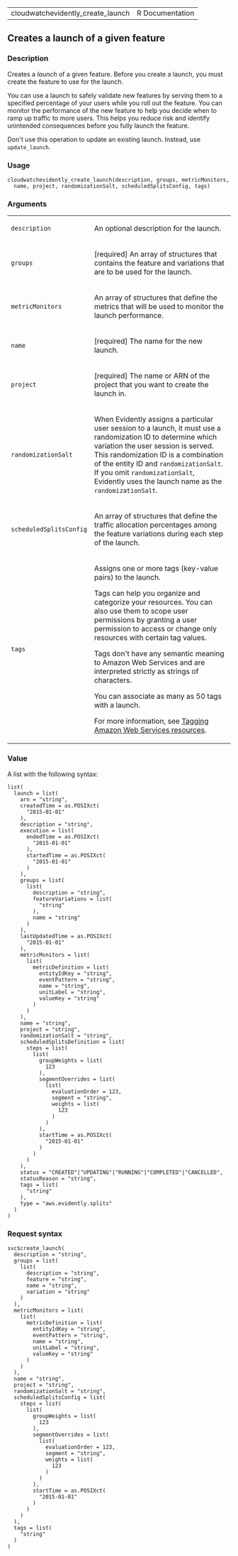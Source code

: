 <table style="width: 100%;">
<tbody>
<tr class="odd">
<td>cloudwatchevidently_create_launch</td>
<td style="text-align: right;">R Documentation</td>
</tr>
</tbody>
</table>

## Creates a launch of a given feature

### Description

Creates a *launch* of a given feature. Before you create a launch, you
must create the feature to use for the launch.

You can use a launch to safely validate new features by serving them to
a specified percentage of your users while you roll out the feature. You
can monitor the performance of the new feature to help you decide when
to ramp up traffic to more users. This helps you reduce risk and
identify unintended consequences before you fully launch the feature.

Don't use this operation to update an existing launch. Instead, use
`update_launch`.

### Usage

    cloudwatchevidently_create_launch(description, groups, metricMonitors,
      name, project, randomizationSalt, scheduledSplitsConfig, tags)

### Arguments

<table>
<colgroup>
<col style="width: 35%" />
<col style="width: 65%" />
</colgroup>
<tbody>
<tr class="odd">
<td><code
id="cloudwatchevidently_create_launch_:_description">description</code></td>
<td><p>An optional description for the launch.</p></td>
</tr>
<tr class="even">
<td><code
id="cloudwatchevidently_create_launch_:_groups">groups</code></td>
<td><p>[required] An array of structures that contains the feature and
variations that are to be used for the launch.</p></td>
</tr>
<tr class="odd">
<td><code
id="cloudwatchevidently_create_launch_:_metricMonitors">metricMonitors</code></td>
<td><p>An array of structures that define the metrics that will be used
to monitor the launch performance.</p></td>
</tr>
<tr class="even">
<td><code id="cloudwatchevidently_create_launch_:_name">name</code></td>
<td><p>[required] The name for the new launch.</p></td>
</tr>
<tr class="odd">
<td><code
id="cloudwatchevidently_create_launch_:_project">project</code></td>
<td><p>[required] The name or ARN of the project that you want to create
the launch in.</p></td>
</tr>
<tr class="even">
<td><code
id="cloudwatchevidently_create_launch_:_randomizationSalt">randomizationSalt</code></td>
<td><p>When Evidently assigns a particular user session to a launch, it
must use a randomization ID to determine which variation the user
session is served. This randomization ID is a combination of the entity
ID and <code>randomizationSalt</code>. If you omit
<code>randomizationSalt</code>, Evidently uses the launch name as the
<code>randomizationSalt</code>.</p></td>
</tr>
<tr class="odd">
<td><code
id="cloudwatchevidently_create_launch_:_scheduledSplitsConfig">scheduledSplitsConfig</code></td>
<td><p>An array of structures that define the traffic allocation
percentages among the feature variations during each step of the
launch.</p></td>
</tr>
<tr class="even">
<td><code id="cloudwatchevidently_create_launch_:_tags">tags</code></td>
<td><p>Assigns one or more tags (key-value pairs) to the launch.</p>
<p>Tags can help you organize and categorize your resources. You can
also use them to scope user permissions by granting a user permission to
access or change only resources with certain tag values.</p>
<p>Tags don't have any semantic meaning to Amazon Web Services and are
interpreted strictly as strings of characters.</p>
<p>You can associate as many as 50 tags with a launch.</p>
<p>For more information, see <a
href="https://docs.aws.amazon.com/tag-editor/latest/userguide/tagging.html">Tagging
Amazon Web Services resources</a>.</p></td>
</tr>
</tbody>
</table>

### Value

A list with the following syntax:

    list(
      launch = list(
        arn = "string",
        createdTime = as.POSIXct(
          "2015-01-01"
        ),
        description = "string",
        execution = list(
          endedTime = as.POSIXct(
            "2015-01-01"
          ),
          startedTime = as.POSIXct(
            "2015-01-01"
          )
        ),
        groups = list(
          list(
            description = "string",
            featureVariations = list(
              "string"
            ),
            name = "string"
          )
        ),
        lastUpdatedTime = as.POSIXct(
          "2015-01-01"
        ),
        metricMonitors = list(
          list(
            metricDefinition = list(
              entityIdKey = "string",
              eventPattern = "string",
              name = "string",
              unitLabel = "string",
              valueKey = "string"
            )
          )
        ),
        name = "string",
        project = "string",
        randomizationSalt = "string",
        scheduledSplitsDefinition = list(
          steps = list(
            list(
              groupWeights = list(
                123
              ),
              segmentOverrides = list(
                list(
                  evaluationOrder = 123,
                  segment = "string",
                  weights = list(
                    123
                  )
                )
              ),
              startTime = as.POSIXct(
                "2015-01-01"
              )
            )
          )
        ),
        status = "CREATED"|"UPDATING"|"RUNNING"|"COMPLETED"|"CANCELLED",
        statusReason = "string",
        tags = list(
          "string"
        ),
        type = "aws.evidently.splits"
      )
    )

### Request syntax

    svc$create_launch(
      description = "string",
      groups = list(
        list(
          description = "string",
          feature = "string",
          name = "string",
          variation = "string"
        )
      ),
      metricMonitors = list(
        list(
          metricDefinition = list(
            entityIdKey = "string",
            eventPattern = "string",
            name = "string",
            unitLabel = "string",
            valueKey = "string"
          )
        )
      ),
      name = "string",
      project = "string",
      randomizationSalt = "string",
      scheduledSplitsConfig = list(
        steps = list(
          list(
            groupWeights = list(
              123
            ),
            segmentOverrides = list(
              list(
                evaluationOrder = 123,
                segment = "string",
                weights = list(
                  123
                )
              )
            ),
            startTime = as.POSIXct(
              "2015-01-01"
            )
          )
        )
      ),
      tags = list(
        "string"
      )
    )
